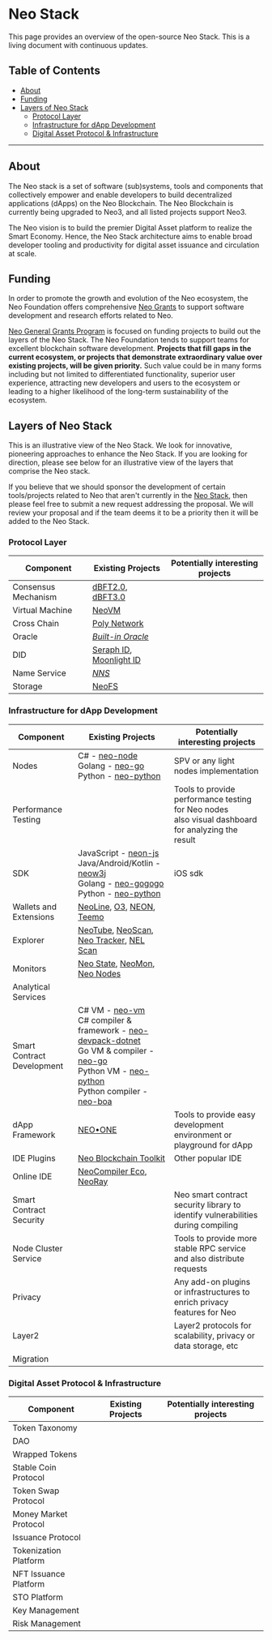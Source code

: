 # Neo Stack
This page provides an overview of the open-source Neo Stack. This is a living document with continuous updates. 

## Table of Contents
- [About](#about)
- [Funding](#funding)
- [Layers of Neo Stack](#layers-of-neo-stack)
  - [Protocol Layer](#protocol-layer)
  - [Infrastructure for dApp Development](#infrastructure-for-dapp-development)
  - [Digital Asset Protocol & Infrastructure](#digital-asset-protocol--infrastructure)
---




## About
The Neo stack is a set of software (sub)systems, tools and components that collectively empower and enable developers to build decentralized applications (dApps) on the Neo Blockchain. The Neo Blockchain is currently being upgraded to Neo3, and all listed projects support Neo3.

The Neo vision is to build the premier Digital Asset platform to realize the Smart Economy. Hence, the Neo Stack architecture aims to enable broad developer tooling and productivity for digital asset issuance and circulation at scale.



## Funding
In order to promote the growth and evolution of the Neo ecosystem, the Neo Foundation offers comprehensive [Neo Grants](https://github.com/Grace-Gui/Neo-Grants) to support software development and research efforts related to Neo. 

[Neo General Grants Program](https://github.com/Grace-Gui/Neo-Grants/blob/master/Neo%20General%20Grants%20Program.md) is focused on funding projects to build out the layers of the Neo Stack. The Neo Foundation tends to support teams for excellent blockchain software development. **Projects that fill gaps in the current ecosystem, or projects that demonstrate extraordinary value over existing projects, will be given priority.** Such value could be in many forms including but not limited to differentiated functionality, superior user experience, attracting new developers and users to the ecosystem or leading to a higher likelihood of the long-term sustainability of the ecosystem.




## Layers of Neo Stack
This is an illustrative view of the Neo Stack. We look for innovative, pioneering approaches to enhance the Neo Stack. If you are looking for direction, please see below for an illustrative view of the layers that comprise the Neo stack.

If you believe that we should sponsor the development of certain tools/projects related to Neo that aren't currently in the [Neo Stack](https://github.com/Grace-Gui/Neo-Grants/blob/master/Neo%20Stack.md), then please feel free to submit a new request addressing the proposal. We will review your proposal and if the team deems it to be a priority then it will be added to the Neo Stack.



### Protocol Layer
Component|Existing Projects|Potentially interesting projects
--|--|--
Consensus Mechanism|[dBFT2.0](https://docs.neo.org/docs/en-us/basic/technology/dbft.html), [dBFT3.0](https://github.com/NeoResearch/dbft-report/tree/master/docs)|
Virtual Machine|[NeoVM]()|
Cross Chain|[Poly Network](https://github.com/polynetworks/docs)|
Oracle|[*Built-in Oracle*]()|
DID|[Seraph ID](https://www.seraphid.io), [Moonlight ID](https://moonlight.io/features/identity-management)|
Name Service|[*NNS*]()|
Storage|[NeoFS](https://fs.neo.org)|



### Infrastructure for dApp Development
Component|Existing Projects|Potentially interesting projects
--|--|--
Nodes|C# - [neo-node](https://github.com/neo-project/neo-node)<br />Golang - [neo-go](https://github.com/nspcc-dev/neo-go)<br />Python - [neo-python](https://github.com/CityOfZion/neo-python)|SPV or any light nodes implementation
Performance Testing||Tools to provide performance testing for Neo nodes <br /> also visual dashboard for analyzing the result
SDK|JavaScript - [neon-js](https://github.com/CityOfZion/neon-js)<br />Java/Android/Kotlin - [neow3j](https://neow3j.io/#/) <br />Golang - [neo-gogogo](https://github.com/neo-ngd/neo-gogogo)<br />Python - [neo-python](https://github.com/CityOfZion/neo-python)|iOS sdk
Wallets and Extensions|[NeoLine](https://neoline.io), [O3](https://o3.network), [NEON](https://neonwallet.com), [Teemo](https://teemo.nel.group/index.html)|
Explorer|[NeoTube](https://neotube.io), [NeoScan](https://neoscan.io), [Neo Tracker](https://neotracker.io), [NEL Scan](https://scan.nel.group)|
Monitors|[Neo State](http://neostate.io/home), [NeoMon](http://monitor.cityofzion.io), [Neo Nodes](http://neonodes.io/#/)|
Analytical Services|[]()|
Smart Contract Development|C# VM - [neo-vm](https://github.com/neo-project/neo-vm)<br />C# compiler & framework - [neo-devpack-dotnet](https://github.com/neo-project/neo-devpack-dotnet)<br />Go VM & compiler - [neo-go](https://github.com/nspcc-dev/neo-go)<br />Python VM - [neo-python](https://github.com/CityOfZion/neo-python)<br />Python compiler -  [neo-boa](https://github.com/CityOfZion/neo3-boa)|
dApp Framework|[NEO•ONE](https://neo-one.io)|Tools to provide easy development environment or playground for dApp
IDE Plugins|[Neo Blockchain Toolkit](https://github.com/neo-project/neo-blockchain-toolkit/blob/master/quickstart.md)|Other popular IDE
Online IDE|[NeoCompiler Eco](https://neocompiler.io), [NeoRay](https://neoray.nel.group/#/debug)|
Smart Contract Security|[]()|Neo smart contract security library to identify vulnerabilities during compiling
Node Cluster Service|[]()|Tools to provide more stable RPC service and also distribute requests
Privacy|[]()|Any add-on plugins or infrastructures to  enrich privacy features for Neo
Layer2|[]()|Layer2 protocols for scalability, privacy or data storage, etc
Migration|[]()|



### Digital Asset Protocol & Infrastructure
Component|Existing Projects|Potentially interesting projects
--|--|--
Token Taxonomy|[]()|
DAO|[]()|
Wrapped Tokens|[]()|
Stable Coin Protocol|[]()|
Token Swap Protocol|[]()|
Money Market Protocol|[]()|
Issuance Protocol|[]()|
Tokenization Platform|[]()|
NFT Issuance Platform|[]()|
STO Platform|[]()|
Key Management|[]()|
Risk Management|[]()|
